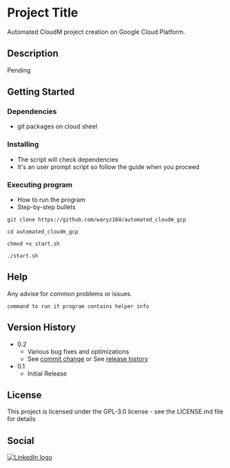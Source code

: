 # Project Title

Automated CloudM project creation on Google Cloud Platform.

## Description

Pending

## Getting Started

### Dependencies

* git packages on cloud sheel

### Installing

* The script will check dependencies
* It's an user prompt script so follow the guide when you proceed
  
### Executing program

* How to run the program
* Step-by-step bullets
```
git clone https://github.com/waryz184/automated_cloudm_gcp
```
```
cd automated_cloudm_gcp
```
```
chmod +x start.sh
```
```
./start.sh
```

## Help

Any advise for common problems or issues.
```
command to run if program contains helper info
```

## Version History

* 0.2
    * Various bug fixes and optimizations
    * See [commit change]() or See [release history]()
* 0.1
    * Initial Release

## License

This project is licensed under the GPL-3.0 license - see the LICENSE.md file for details

## Social

<a href="https://www.linkedin.com/in/noehauchard/">
  <img src="https://img.shields.io/badge/LinkedIn-0077B5?style=for-the-badge&logo=linkedin&logoColor=white" alt="LinkedIn logo">
</a>

